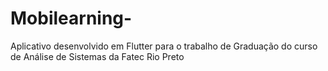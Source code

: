 # Mobilearning-
Aplicativo desenvolvido em Flutter para o trabalho de Graduação do curso de Análise de Sistemas da Fatec Rio Preto
